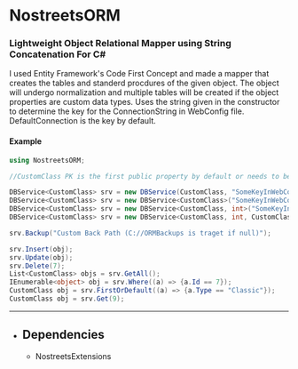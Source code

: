 # NostreetsORM
###  Lightweight Object Relational Mapper using String Concatenation For C#
I used Entity Framework's Code First Concept and made a mapper that creates the tables and standerd procdures of the given object. The object will undergo normalization and multiple tables will be created if the object properties are custom data types. Uses the string given in the constructor to determine the key for the ConnectionString in WebConfig file. DefaultConnection is the key by default.

#### Example
```C#
using NostreetsORM;

//CustomClass PK is the first public property by default or needs to be targeted via [Key] attribute and is an type of Int32, Guid, or String and contains Id in the name to be managed by DBService...

DBService<CustomClass> srv = new DBService(CustomClass, "SomeKeyInWebConfig");
DBService<CustomClass> srv = new DBService<CustomClass>("SomeKeyInWebConfig");
DBService<CustomClass> srv = new DBService<CustomClass, int>("SomeKeyInWebConfig");
DBService<CustomClass> srv = new DBService<CustomClass, int, CustomClassAddRequest, CustomClassUpdateRequest>("SomeKeyInWebConfig");

srv.Backup("Custom Back Path (C://ORMBackups is traget if null)");

srv.Insert(obj);
srv.Update(obj);
srv.Delete(7);
List<CustomClass> objs = srv.GetAll();
IEnumerable<object> obj = srv.Where((a) => {a.Id == 7});
CustomClass obj = srv.FirstOrDefault((a) => {a.Type == "Classic"});
CustomClass obj = srv.Get(9);
```

***

- Dependencies
  - 
    - NostreetsExtensions